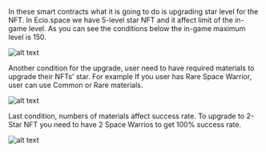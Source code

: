 
In these smart contracts what it is going to do is upgrading star level for the NFT. In Ecio.space we have 5-level star NFT and it affect limit of the in-game level.
As you can see the conditions below the in-game maximum level is 150. 

![alt text](https://i.imgur.com/1nSJA1V.png)

Another condition for the upgrade, user need to have required materials to upgrade their NFTs' star. For example If you user has Rare Space Warrior, user can use Common or Rare materials.

![alt text](https://i.imgur.com/enbEQNW.png)

Last condition, numbers of materials affect success rate. To upgrade to 2-Star NFT you need to have 2 Space Warrios to get 100% success rate.

![alt text](https://i.imgur.com/QcnZ3Po.png)



